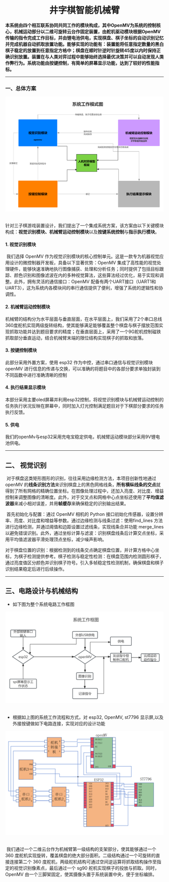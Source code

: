 <h1 align='center'>井字棋智能机械臂
</h1>

​	**本系统由四个相互联系协同共同工作的模块构成，其中OpenMV为系统的控制核心，机械运动部分以二维可旋转云台作固定装置，由舵机驱动模块根据OpenMV传输的指令完成工作目标，并由锂电池供电，实现棋盘、棋子坐标的自动识别记忆并完成机器自动抓取放置功能。能够实现的功能有：装置能将任意指定数量的黑白棋子稳定的放置到任意指定方格中；棋盘在顺时针逆时针旋转45度以内时保持正确识别放置。装置在与人类对弈过程中能够始终选择最优决策并可以自动发现人类作弊行为。系统功能由按键控制，有简单的屏幕显示功能，达到了较好的性能指标。**

---


### 一、总体方案

<div align="center">
  <img src="imgs/pipeline.png"/>
</div><br/>

​	针对三子棋游戏装置设计，我们提出了一个集成系统方案，该方案由以下关键模块构成：**视觉识别模块、机械臂运动控制模块**以及**按键系统控制**与**指示执行模块**。

#### 1. 视觉识别模块

​	我们选择 OpenMV 作为视觉识别模块的核心控制单元。这是一款专为机器视觉应用设计的微控制器开发板，具备以下显著优势：OpenMV 集成了高性能的视觉处理硬件，能够快速准确地执行图像捕获、处理和分析任务；同时提供了包括目标跟踪、颜色识别和图像滤波在内的多种视觉算法，这些算法经过优化，易于实现和调整。此外，拥有灵活的通信接口：OpenMV 配备有两个UART接口（UART1和UART3），这为系统内各模块间的串行通信提供了便利，增强了系统的逻辑性和协调性。

#### 2. 机械臂运动控制模块

​	机械臂的结构分为水平层面与垂直层面，在水平层面上，我们采用了2个串口总线360度舵机实现两级旋转结构，使其能够满足能够覆盖整个棋盘与棋子摆放范围实现抓取功能并达到题目要求的精度；在垂直层面上，采用了一个9G舵机控制磁铁抓取部分垂直运动，结合机械臂末端的限位结构实现棋子的抓取和放落。

#### 3. 按键控制模块

此部分采用外置方案，使用 esp32 作为中控，通过串口通信与视觉识别模块openMV 进行信息的传递与交换，可以准确的将题目中的各部分要求单独封装到不同函数中进行准确清晰的控制

#### 4. 执行结果显示模块

​	本部分采用主要oled屏幕并利用esp32控制，将视觉识别模块与机械臂运动控制的任务执行状况反映在屏幕中，同时加入灯光控制满足题目对于下棋部分要求的任务执行反馈。

#### 5. 供电

​	我们的openMv与esp32采用充电宝稳定供电，机械臂运动模块部分采用9V锂电池供电。

---



## 二、 视觉识别

​	对于棋盘这类矩形图形的识别，往往采用边缘检测方法，本项目创新性地通过 openMV 的**线条识别方法**来识别棋盘上的黑色网格线条，**所有横纵线条的交点**就得到了所有网格的精确位置坐标。在图像处理过程中，还加入亮度、对比度、增益控制来调整图像的清晰度。此外，对于交叉点和网格中心点坐标还使用了**平均值滤波器**来减小相对误差，并用**帧缓存**来确保稳定的识别输出结果。

​	首先初始化与配置：通过 OpenMV 相机的 Python 接口初始化传感器，设置分辨率、亮度、对比度和增益等参数。通过边缘检测与线条过滤：使用find_lines 方法进行边缘检测，并通过阈值和边距设置过滤线条，实现线条合并功能 merge_lines 以避免错误识别。此外，通过坐标计算与滤波：识别棋盘线条后计算交点坐标，采用平均值滤波器平滑处理顶点坐标，减少噪声影响。

​	对于棋盘位置的识别：根据检测到的线条交点确定棋盘位置，并计算方格中心坐标，为棋子检测提供参考。棋子检测与稳定性检测：在棋盘范围内检测圆形棋子，通过亮度值区分颜色并识别棋子符号。引入多帧稳定性检测机制，确保棋盘和棋子识别结果稳定后进行后续操作。

---



## 三、电路设计与机械结构

- 如下图为整个系统电路工作框图

<div align="center">
  <img src="imgs/circuitry1.png"/>
</div><br/>

- 根据如上图的系统工作流程和方式，对 esp32, OpenMV, st7796 显示屏,以及外接按键做如下电路连接，实现对应的设计功能

<div align="center">
  <img src="imgs/circuitry2.png"/>
</div><br/>

​	我们通过一个二维云台作为机械臂第一级结构的支架部分，使其能够通过一个 360 度舵机实现旋转，覆盖棋盘的绝大部分面积。二级结构通过一个可旋转的直接连接第二个 360 度舵机，两级舵机结构可通过空间逆运算将抓取结构操作至指定的视觉识别像素点，最后通过一个 sg90 舵机实现棋子的投放与抓取。同时，OpenMV 由一个三脚架固定，使其摄像头置于系统装置中央，便于坐标编排。


